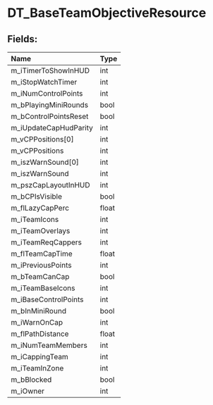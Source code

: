 # DT_BaseTeamObjectiveResource

## Fields:

| Name | Type |
| :--- | :--- |
| m_iTimerToShowInHUD | int |
| m_iStopWatchTimer | int |
| m_iNumControlPoints | int |
| m_bPlayingMiniRounds | bool |
| m_bControlPointsReset | bool |
| m_iUpdateCapHudParity | int |
| m_vCPPositions[0] | int |
| m_vCPPositions | int |
| m_iszWarnSound[0] | int |
| m_iszWarnSound | int |
| m_pszCapLayoutInHUD | int |
| m_bCPIsVisible | bool |
| m_flLazyCapPerc | float |
| m_iTeamIcons | int |
| m_iTeamOverlays | int |
| m_iTeamReqCappers | int |
| m_flTeamCapTime | float |
| m_iPreviousPoints | int |
| m_bTeamCanCap | bool |
| m_iTeamBaseIcons | int |
| m_iBaseControlPoints | int |
| m_bInMiniRound | bool |
| m_iWarnOnCap | int |
| m_flPathDistance | float |
| m_iNumTeamMembers | int |
| m_iCappingTeam | int |
| m_iTeamInZone | int |
| m_bBlocked | bool |
| m_iOwner | int |
